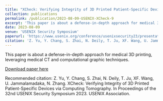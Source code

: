 ```yaml
---
title: "XCheck: Verifying Integrity of 3D Printed Patient-Specific Devices via Computing Tomography"
collection: publications
permalink: /publication/2023-08-09-USENIX-XCheck-9
excerpt: 'This paper is about a defense-in-depth approach for medical 3D printing, leveraging medical CT and computational graphic techniques.'
date: 2023-08-09
venue: 'USENIX Security Symposium'
paperurl: 'https://www.usenix.org/conference/usenixsecurity23/presentation/yuzhiyuan-0'
citation: 'Z. Yu, Y. Chang, S. Zhai, N. Deily, T. Ju, XF. Wang, U. Jammalamadaka, N. Zhang. XCheck: Verifying Integrity of 3D Printed Patient-Specific Devices via Computing Tomography. In Proceedings of the 32nd USENIX Security Symposium 2023. USENIX Association.'
---
```

This paper is about a defense-in-depth approach for medical 3D printing, leveraging medical CT and computational graphic techniques.

[Download paper here](https://www.usenix.org/conference/usenixsecurity23/presentation/yuzhiyuan-0)

Recommended citation: Z. Yu, Y. Chang, S. Zhai, N. Deily, T. Ju, XF. Wang, U. Jammalamadaka, N. Zhang. XCheck: Verifying Integrity of 3D Printed Patient-Specific Devices via Computing Tomography. In Proceedings of the 32nd USENIX Security Symposium 2023. USENIX Association.
